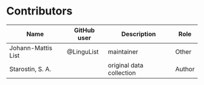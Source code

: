 # Contributors

Name | GitHub user | Description | Role
--- | --- | --- | ---
Johann-Mattis List | @LinguList | maintainer | Other
Starostin, S. A. | | original data collection | Author
